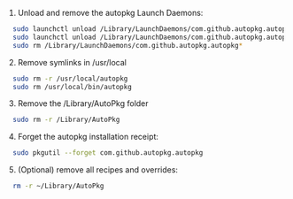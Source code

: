1. Unload and remove the autopkg Launch Daemons:
```bash
  sudo launchctl unload /Library/LaunchDaemons/com.github.autopkg.autopkginstalld.plist
  sudo launchctl unload /Library/LaunchDaemons/com.github.autopkg.autopkgserver.plist
  sudo rm /Library/LaunchDaemons/com.github.autopkg.autopkg*
```
2. Remove symlinks in /usr/local
```bash
  sudo rm -r /usr/local/autopkg
  sudo rm /usr/local/bin/autopkg
```
3. Remove the /Library/AutoPkg folder
```bash
  sudo rm -r /Library/AutoPkg
```
4. Forget the autopkg installation receipt:
```bash
  sudo pkgutil --forget com.github.autopkg.autopkg
```
5. (Optional) remove all recipes and overrides:
```bash
  rm -r ~/Library/AutoPkg
```